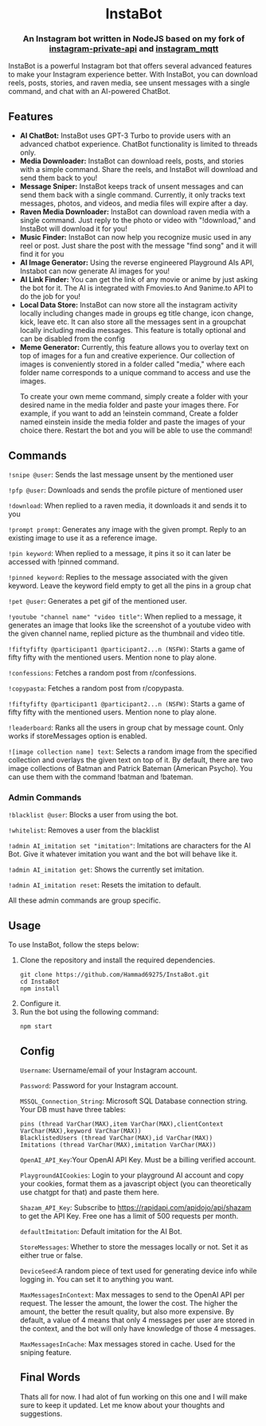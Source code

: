 <h1 align="center">InstaBot</h1>
<h3 align="center">An Instagram bot written in NodeJS based on my fork of <a href="https://github.com/Hammad69275/instagram-private-api">instagram-private-api</a> and <a href="https://github.com/Hammad69275/instagram_mqtt">instagram_mqtt</a></h3>
InstaBot is a powerful Instagram bot that offers several advanced features to make your Instagram experience better. With InstaBot, you can download reels, posts, stories, and raven media, see unsent messages with a single command, and chat with an AI-powered ChatBot.
<h2>Features</h2>
<ul>
  <li><b>AI ChatBot:</b> InstaBot uses GPT-3 Turbo to provide users with an advanced chatbot experience. ChatBot functionality is limited to threads only.</li>
  <li><b>Media Downloader:</b> InstaBot can download reels, posts, and stories with a simple command. Share the reels, and InstaBot will download and send them back to you!</li>
  <li><b>Message Sniper:</b> InstaBot keeps track of unsent messages and can send them back with a single command. Currently, it only tracks text messages, photos, and videos, and media files will expire after a day.</li>
  <li><b>Raven Media Downloader:</b> InstaBot can download raven media with a single command. Just reply to the photo or video with "!download," and InstaBot will download it for you!</li>
  <li><b>Music Finder:</b> InstaBot can now help you recognize music used in any reel or post. Just share the post with the message "find song" and it will find it for you</li>
  <li><b>AI Image Generator:</b> Using the reverse engineered Playground AIs API, Instabot can now generate AI images for you!</li>
  <li><b>AI Link Finder:</b> You can get the link of any movie or anime by just asking the bot for it. The AI is integrated with Fmovies.to And 9anime.to API to do the job for you!</li>
  <li><b>Local Data Store:</b> InstaBot can now store all the instagram activity locally including changes made in groups eg title change, icon change, kick, leave etc. It can also store all the messages sent in a groupchat locally including media messages. This feature is totally optional and can be disabled from the config</li>
  <li><b>Meme Generator:</b>
  Currently, this feature allows you to overlay text on top of images for a fun and creative experience. Our collection of images is conveniently stored in a folder called "media," where each folder name corresponds to a unique command to access and use the images.

  To create your own meme command, simply create a folder with your desired name in the media folder and paste your images there. For example, if you want to add an !einstein command, Create a folder named einstein inside the media folder and paste the images of your choice there. Restart the bot and you will be able to use the command!
  </li>
  
</ul>
<h2>Commands</h2>

`!snipe @user`: Sends the last message unsent by the mentioned user

`!pfp @user`: Downloads and sends the profile picture of mentioned user

`!download`: When replied to a raven media, it downloads it and sends it to you

`!prompt prompt`: Generates any image with the given prompt. Reply to an existing image to use it as a reference image.

`!pin keyword`: When replied to a message, it pins it so it can later be accessed with !pinned command.

`!pinned keyword`: Replies to the message associated with the given keyword. Leave the keyword field empty to get all the pins in a group chat

`!pet @user`: Generates a pet gif of the mentioned user.

`!youtube "channel name" "video title"`: When replied to a message, it generates an image that looks like the screenshot of a youtube video with the given channel name, replied picture as the thumbnail and video title.

`!fiftyfifty @participant1 @participant2...n (NSFW)`: Starts a game of fifty fifty with the mentioned users. Mention none to play alone.

`!confessions`: Fetches a random post from r/confessions.

`!copypasta`: Fetches a random post from r/copypasta.

`!fiftyfifty @participant1 @participant2...n (NSFW)`: Starts a game of fifty fifty with the mentioned users. Mention none to play alone.

`!leaderboard`: Ranks all the users in group chat by message count. Only works if storeMessages option is enabled.

`![image collection name] text`: Selects a random image from the specified collection and overlays the given text on top of it. By default, there are two image collections of Batman and Patrick Bateman (American Psycho). You can use them with the command !batman and !bateman.

<h3>Admin Commands</h3>

`!blacklist @user`: Blocks a user from using the bot.

`!whitelist`: Removes a user from the blacklist

`!admin AI_imitation set "imitation"`: Imitations are characters for the AI Bot. Give it whatever imitation you want and the bot will behave like it.

`!admin AI_imitation get`: Shows the currently set imitation.

`!admin AI_imitation reset`: Resets the imitation to default.

All these admin commands are group specific.

<h2>Usage</h2>
To use InstaBot, follow the steps below:
<ol>
  <li>Clone the repository and install the required dependencies.</li>
  
```
git clone https://github.com/Hammad69275/InstaBot.git
cd InstaBot
npm install
```

<li>Configure it.</li>

<li>Run the bot using the following command:</li>

```
npm start
```

<h2>Config</h2>

`Username`: Username/email of your Instagram account.

`Password`: Password for your Instagram account.

`MSSQL_Connection_String`: Microsoft SQL Database connection string. Your DB must have three tables:
```
pins (thread VarChar(MAX),item VarChar(MAX),clientContext VarChar(MAX),keyword VarChar(MAX))
BlacklistedUsers (thread VarChar(MAX),id VarChar(MAX))
Imitations (thread VarChar(MAX),imitation VarChar(MAX))
```

`OpenAI_API_Key`:Your OpenAI API Key. Must be a billing verified account.

`PlaygroundAICookies`: Login to your playground AI account and copy your cookies, format them as a javascript object (you can theoretically use chatgpt for that) and paste them here.

`Shazam_API_Key`: Subscribe to https://rapidapi.com/apidojo/api/shazam to get the API Key. Free one has a limit of 500 requests per month.

`defaultImitation`: Default imitation for the AI Bot.

`StoreMessages`: Whether to store the messages locally or not. Set it as either true or false.

`DeviceSeed`:A random piece of text used for generating device info while logging in. You can set it to anything you want.

`MaxMessagesInContext`: Max messages to send to the OpenAI API per request. The lesser the amount, the lower the cost. The higher the amount, the better the result quality, but also more expensive. By default, a value of 4 means that only 4 messages per user are stored in the context, and the bot will only have knowledge of those 4 messages.

`MaxMessagesInCache`: Max messages stored in cache. Used for the sniping feature.

<h2>Final Words</h2>
Thats all for now. I had alot of fun working on this one and I will make sure to keep it updated. Let me know about your thoughts and suggestions.


